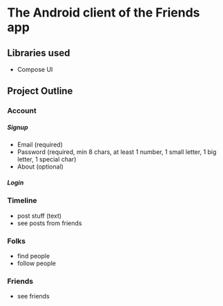 # The Android client of the Friends app

## Libraries used
- Compose UI

## Project Outline

### Account

##### Signup
- Email (required)
- Password (required, min 8 chars, at least 1 number, 1 small letter, 1 big letter, 1 special char)
- About (optional)

##### Login

### Timeline
- post stuff (text)
- see posts from friends

### Folks
- find people
- follow people

### Friends
- see friends
